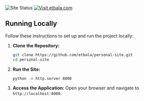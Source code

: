 ![Site Status](https://img.shields.io/website-up-down-green-red/https/etbala.com.svg)
[![Visit etbala.com](https://img.shields.io/badge/Visit-etbala.com-blue)](https://etbala.com)

## Running Locally

Follow these instructions to set up and run the project locally:

1. **Clone the Repository:**
   ```bash
   git clone https://github.com/etbala/personal-site.git
   cd personal-site
   ```

2. **Run the Site:**
   ```bash
   python -m http.server 8000
   ```

4. **Access the Application:**
   Open your browser and navigate to `http://localhost:8000`.
